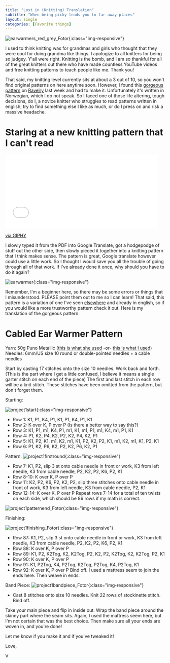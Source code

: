 ```yaml
---
title: "Lost in (Knitting) Translation"
subtitle: "When being picky leads you to far away places"
layout: single
categories: [Favorite things]
---
```


![earwarmers_red_grey_Fotor](/images/Project1/earwarmers_red_grey_Fotor.jpg){:class="img-responsive"}


I used to think knitting was for grandmas and girls who thought that they were cool for doing grandma like things. I apologize to all knitters for being so judgey. Y'all were right. Knitting is the bomb, and I am so thankful for all of the great knitters out there who have made countless YouTube videos and free knitting patterns to teach people like me. Thank you!

That said, my knitting level currently sits at about a 3 out of 10, so you won't find original patterns on here anytime soon. However, I found this [gorgeous pattern](http://www.stinemah.no/?p=293) on [Ravelry](http://www.ravelry.com/patterns/library/revarmer-turban) last week and had to make it. Unfortunately it's written in Norwegian, which I do not speak. So I faced one of those life altering, tough decisions, do I, a novice knitter who struggles to read patterns written in english, try to find something else I like as much, or do I press on and risk a massive headache.

# Staring at a new knitting pattern that I can't read

<iframe src="//giphy.com/embed/E8jpkGID16jE4" width="480" height="233" frameBorder="0" class="giphy-embed" allowFullScreen></iframe><p><a href="https://giphy.com/gifs/lost-in-translation-E8jpkGID16jE4">via GIPHY</a></p>

I slowly typed it from the PDF into Google Translate, got a hodgepodge of stuff out the other side, then slowly pieced it together into a knitting pattern that I think makes sense. The pattern is great, Google translate however could use a little work. So I thought I would save you all the trouble of going through all of that work. If I've already done it once, why should you have to do it again?

![earwarmer](/images/Project1/project1red.jpg){:class="img-responsive"}

 Remember, I'm a beginner here, so there may be some errors or things that I misunderstood. PLEASE point them out to me so I can learn! That said, this pattern is a variation of one I've seen [elsewhere](http://www.ravelry.com/patterns/library/cabled-turban-2) and already in english, so if you would like a more trustworthy pattern check it out. Here is my translation of the gorgeous pattern:

# Cabled Ear Warmer Pattern

Yarn: 50g Puno Metallic ([this is what she used](http://www.raumaull.no/produkter/garn) -or- [this is what I used](http://www.lionbrand.com/yarn/wool-ease-yarn.html))
Needles: 6mm/US size 10 round or double-pointed needles + a cable needles

Start by casting 17 stitches onto the size 10 needles. Work back and forth. (This is the part where I get a little confused, I believe it means a single garter stitch on each end of the piece) The first and last stitch in each row will be a knit stitch. These stitches have been omitted from the pattern, but don't forget them.

Starting:

![project1start](/images/Project1/project1start_Fotor.jpg){:class="img-responsive"}

* Row 1: K1, P1, K4, P1, K1, P1, K4, P1, K1
* Row 2: K over K, P over P (Is there a better way to say this?)
* Row 3: K1, P1, m1, K4, P1, m1, K1, m1, P1, m1, K4, m1, P1, K1
* Row 4: P1, K2, P4, K2, P2, K2, P4, K2, P1
* Row 5: K1, P2, K1, m1, K2, m1, K1, P2, K2, P2, K1, m1, K2, m1, K1, P2, K1
* Row 6: P1, K2, P6, K2, P2, K2, P6, K2, P1

Pattern:
![project1firstround](/images/Project1/project1firstround_Fotor.jpg){:class="img-responsive"}

* Row 7: K1, P2, slip 3 st onto cable needle in front or work, K3 from left needle, K3 from cable needle, P2, K2, P2, K6, P2, K1
* Row 8-10: K over K, P over P
* Row 11: K2, P2, K6, P2, K2, P2, slip three stitches onto cable needle in front of work, K3 from left needle, K3 from cable needle, P2, K1
* Row 12-14: K over K, P over P
Repeat rows 7-14 for a total of ten twists on each side, which should be 86 rows if my math is correct.

![project1patternend_Fotor](/images/Project1/project1patternend_Fotor.jpg){:class="img-responsive"}

Finishing:

![project1finishing_Fotor](/images/Project1/project1finishing_Fotor.jpg){:class="img-responsive"}

* Row 87: K1, P2, slip 3 st onto cable needle in front or work, K3 from left needle, K3 from cable needle, P2, K2, P2, K6, P2, K1
* Row 88: K over K, P over P
* Row 89: K1, P2, K2Tog, K2, K2Tog, P2, K2, P2, K2Tog, K2, K2Tog, P2, K1
* Row 90: K over K, P over P
* Row 91: K1, P2Tog, K4, P2Tog, K2Tog, P2Tog, K4, P2Tog, K1
* Row 92: K over K, P over P
Bind off. I used a mattress seem to join the ends here. Then weave in ends.

Band Piece:
![project1bandpiece_Fotor](/images/Project1/project1bandpiece_Fotor.jpg){:class="img-responsive"}

* Cast 8 stitches onto size 10 needles. Knit 22 rows of stockinette stitch. Bind off.

Take your main piece and flip in inside out. Wrap the band piece around the skinny part where the seam sits. Again, I used the mattress seem here, but I'm not certain that was the best choice. Then make sure all your ends are woven in, and you're done!

Let me know if you make it and if you've tweaked it!

Love,

V

